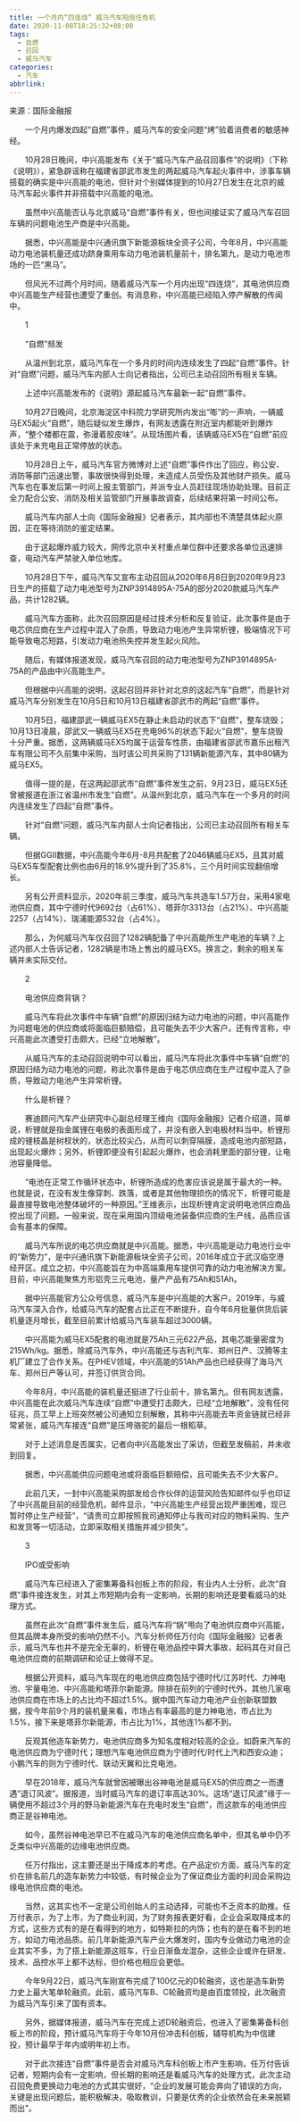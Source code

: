 ```yaml
---
title: 一个月内“四连烧” 威马汽车陷信任危机
date: 2020-11-08T18:25:32+08:00
tags:
  - 自燃
  - 召回
  - 威马汽车
categories:
  - 汽车
abbrlink:
---
```


来源：国际金融报

　　一个月内爆发四起“自燃”事件，威马汽车的安全问题“烤”验着消费者的敏感神经。

　　10月28日晚间，中兴高能发布《关于“威马汽车产品召回事件”的说明》（下称《说明》），紧急辟谣称在福建省邵武市发生的两起威马汽车起火事件中，涉事车辆搭载的确实是中兴高能的电池，但针对个别媒体提到的10月27日发生在北京的威马汽车起火事件并非搭载中兴高能的电池。

　　虽然中兴高能否认与北京威马“自燃”事件有关，但也间接证实了威马汽车召回车辆的问题电池生产商是中兴高能。

　　据悉，中兴高能是中兴通讯旗下新能源板块全资子公司，今年8月，中兴高能动力电池装机量还成功跻身乘用车动力电池装机量前十，排名第九，是动力电池市场的一匹“黑马”。

　　但风光不过两个月时间，随着威马汽车一个月内出现“四连烧”，其电池供应商中兴高能生产经营也遭受了重创。有消息称，中兴高能已经陷入停产解散的传闻中。

　　1

　　“自燃”频发

　　从温州到北京，威马汽车在一个多月的时间内连续发生了四起“自燃”事件。针对“自燃”问题，威马汽车内部人士向记者指出，公司已主动召回所有相关车辆。

　　上述中兴高能发布的《说明》源起威马汽车最新一起“自燃”事件。

　　10月27日晚间，北京海淀区中科院力学研究所内发出“嘭”的一声响，一辆威马EX5起火“自燃”，随后疑似发生爆炸，有网友透露在附近室内都能听到爆炸声，“整个楼都在震，弥漫着胶皮味”。从现场图片看，该辆威马EX5在“自燃”前应该处于未充电且正常停放的状态。

　　10月28日上午，威马汽车官方微博对上述“自燃”事件作出了回应，称公安、消防等部门迅速出警，事故很快得到处理，未造成人员受伤及其他财产损失。威马汽车也在事发后第一时间上报主管部门，并派专业人员赶往现场协助处理。目前正全力配合公安、消防及相关监管部门开展事故调查，后续结果将第一时间公布。

　　威马汽车内部人士向《国际金融报》记者表示，其内部也不清楚具体起火原因，正在等待消防的鉴定结果。

　　由于这起爆炸威力较大，网传北京中关村重点单位群中还要求各单位迅速排查，电动汽车严禁驶入单位地库。

　　10月28日下午，威马汽车又宣布主动召回从2020年6月8日到2020年9月23日生产的搭载了动力电池型号为ZNP3914895A-75A的部分2020款威马汽车产品，共计1282辆。

　　威马汽车方面称，此次召回原因是经过技术分析和反复验证，此次事件是由于电芯供应商在生产过程中混入了杂质，导致动力电池产生异常析锂，极端情况下可能导致电芯短路，引发动力电池热失控并发生起火风险。

　　随后，有媒体报道发现，威马汽车召回的动力电池型号为ZNP3914895A-75A的产品由中兴高能生产。

　　但根据中兴高能的说明，这起召回并非针对北京的这起汽车“自燃”，而是针对威马汽车分别发生在10月5日和10月13日福建省邵武市的两起“自燃”事件。

　　10月5日，福建邵武一辆威马EX5在静止未启动的状态下“自燃”，整车烧毁；10月13日凌晨，邵武又一辆威马EX5在充电96%的状态下起火“自燃”，整车烧毁十分严重。据悉，这两辆威马EX5均属于运营车性质，由福建省邵武市嘉乐出租汽车有限公司不久前集中采购，当时该公司共采购了131辆新能源汽车，其中80辆为威马EX5。

　　值得一提的是，在这两起邵武市“自燃”事件发生之前，9月23日，威马EX5还曾被报道在浙江省温州市发生“自燃”。从温州到北京，威马汽车在一个多月的时间内连续发生了四起“自燃”事件。

　　针对“自燃”问题，威马汽车内部人士向记者指出，公司已主动召回所有相关车辆。

　　但据GGII数据，中兴高能今年6月-8月共配套了2046辆威马EX5，且其对威马EX5车型配套比例也由6月的18.9%提升到了35.8%，三个月时间实现翻倍增长。

　　另有公开资料显示，2020年前三季度，威马汽车共造车1.57万台，采用4家电池供应商，其中宁德时代9692台（占61%）、塔菲尔3313台（占21%）、中兴高能2257（占14%）、瑞浦能源532台（占4%）。

　　那么，为何威马汽车仅召回了1282辆配备了中兴高能所生产电池的车辆？上述内部人士告诉记者，1282辆是市场上售出的威马EX5。换言之，剩余的相关车辆并未实际交付。

　　2

　　电池供应商背锅？

　　威马汽车将此次事件中车辆“自燃”的原因归结为动力电池的问题，中兴高能作为问题电池的供应商或将面临巨额赔偿，且可能失去不少大客户。还有传言称，中兴高能此次遭受打击颇大，已经“立地解散”。

　　从威马汽车的主动召回说明中可以看出，威马汽车将此次事件中车辆“自燃”的原因归结为动力电池的问题，称此次事件是由于电芯供应商在生产过程中混入了杂质，导致动力电池产生异常析锂。

　　什么是析锂？

　　赛迪顾问汽车产业研究中心副总经理王维向《国际金融报》记者介绍道，简单说，析锂就是指金属锂在电极的表面形成了，并没有嵌入到电极材料当中。析锂形成的锂枝晶是树杈状的，状态比较尖凸，从而可以刺穿隔膜，造成电池内部短路，出现起火爆炸；另外，析锂即便没有引起起火爆炸，也会消耗里面的部分锂，让电池容量降低。

　　“电池在正常工作循环状态中，析锂所造成的危害应该说是属于最大的一种。也就是说，在没有发生像穿刺、跌落，或者是其他物理损伤的情况下，析锂可能是最直接导致电池整体破坏的一种原因。”王维表示，出现析锂肯定说明电池供应商品控出现了问题。一般来说，现在采用国内顶级电池装备供应商的生产线，品质应该会有基本的保障。

　　威马汽车所说的电芯供应商就是中兴高能。据悉，中兴高能是动力电池行业中的“新势力”，是中兴通讯旗下新能源板块全资子公司，2016年成立于武汉临空港经开区。成立之初，中兴高能旨在为中高端乘用车提供可靠的动力电池解决方案。目前，中兴高能聚焦方形铝壳三元电池，量产产品有75Ah和51Ah。

　　据中兴高能官方公众号信息，威马汽车是中兴高能的大客户。2019年，与威马汽车深入合作，给威马汽车的配套占比正在不断提升，自今年6月批量供货后装机量逐月增长，截至目前累计给威马汽车装车超过3000辆。

　　中兴高能为威马EX5配套的电池就是75Ah三元622产品，其电芯能量密度为215Wh/kg。据悉，除威马汽车外，中兴高能还与吉利汽车、郑州日产、汉腾等主机厂建立了合作关系。在PHEV领域，中兴高能的51Ah产品也已经获得了海马汽车、郑州日产等认可，并签订供货合同。

　　今年8月，中兴高能的装机量还挺进了行业前十，排名第九。但有网友透露，中兴高能在此次威马汽车连续“自燃”中遭受打击颇大，已经“立地解散”，没有任何征兆，员工早上上班突然被公司通知立刻解散，其称中兴高能去年资金链就已经非常紧张，威马汽车接连“自燃”是压垮骆驼的最后一根稻草。

　　对于上述消息是否属实，记者向中兴高能发出了采访，但截至发稿前，并未收到回复。

　　据悉，中兴高能供应问题电池或将面临巨额赔偿，且可能失去不少大客户。

　　此前几天，一封中兴高能采购部发给合作伙伴的运营风险告知邮件似乎也印证了中兴高能目前的经营危机，邮件显示，“中兴高能生产经营出现严重困难，现已暂时停止生产经营”，“请贵司立即按照我司通知停止与我司对应的物料采购、生产和发货等一切活动，立即采取相关措施并减少损失”。

　　3

　　IPO或受影响

　　威马汽车已经进入了密集筹备科创板上市的阶段，有业内人士分析，此次“自燃”事件接连发生，对其上市短期内会有一定影响，长期的影响还是要看威马的处理方式。

　　虽然在此次“自燃”事件发生后，威马汽车将“锅”甩向了电池供应商中兴高能，但其品牌本身所受的影响仍然不小。汽车分析师任万付向《国际金融报》记者表示，威马汽车也并不是完全无辜的，析锂在电池品控中算大事故，起码其在对自己电池供应商的前期调研和论证上做得不足。

　　根据公开资料，威马汽车现在的电池供应商包括宁德时代/江苏时代、力神电池、宇量电池、中兴高能和塔菲尔新能源。除排在前列的宁德时代外，其他几家电池供应商在市场上的占比均不超过1.5%。据中国汽车动力电池产业创新联盟数据，按今年前9个月的装机量来看，市场占有率最高的是力神电池，市占比为1.5%，接下来是塔菲尔新能源，市占比为1%，其他连1%都不到。

　　反观其他造车新势力，电池供应商多为知名度相对较高的企业。如蔚来汽车的电池供应商为宁德时代；理想汽车电池供应商为宁德时代/时代上汽和西安众迪；小鹏汽车的则为宁德时代、联动天翼和比克电池。

　　早在2018年，威马汽车就曾因被曝出谷神电池是威马EX5的供应商之一而遭遇“退订风波”。据报道，当时威马汽车的退订率高达30%。这场“退订风波”缘于一辆使用不超过3个月的野马新能源汽车在充电时发生“自燃”，而这款车的电池供应商正是谷神电池。

　　如今，虽然谷神电池早已不在威马汽车的电池供应商名单中，但其名单中仍不乏类似中兴高能的边缘电池供应商。

　　任万付指出，这主要还是出于降成本的考虑。在产品定价方面，威马汽车的定价在排名前几的造车新势力中较低，有时候企业为了保证商业方面的利润会采购边缘电池供应商的电池。

　　当然，这其实也不一定是公司创始人的主动选择，可能也不乏资本的助推。任万付表示，为了上市，为了商业利润，为了财务报表更好看，企业会采取降成本的方式，这些方式有的是在看得到的地方，如特斯拉的内饰；也有的是在看不到的地方，如动力电池品质。前几年新能源汽车产业大爆发时，国内专业做动力电池的企业其实不多，为了搭上新能源这班车，行业日渐鱼龙混杂，这些企业或许在研发、技术、品控水平上都不达标，但价格也相应会更低。

　　今年9月22日，威马汽车刚宣布完成了100亿元的D轮融资，这也是造车新势力史上最大笔单轮融资。此前，威马汽车B、C轮融资均是由百度领投，此次融资为威马汽车引来了国有资本。

　　另外，据媒体报道，威马汽车在完成上述D轮融资后，也进入了密集筹备科创板上市的阶段，预计威马汽车将于今年10月份冲击科创板，辅导机构为中信建投，预计最早于年内或明年初上市。

　　对于此次接连“自燃”事件是否会对威马汽车科创板上市产生影响，任万付告诉记者，短期内会有一定影响，但长期的影响还是看威马汽车的处理方式，此次主动召回免费更换动力电池的方式其实很好，“企业的发展可能会奔向了错误的方向，关键是出现问题后，能积极解决，吸取教训，只要是优秀的企业依然会在未来脱颖而出”。